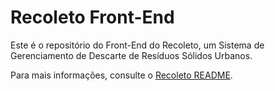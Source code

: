 # Recoleto Front-End
Este é o repositório do Front-End do Recoleto, um Sistema de Gerenciamento de Descarte de Resíduos Sólidos Urbanos.

Para mais informações, consulte o [Recoleto README](https://github.com/recoleto/.github/blob/main/profile/README.md).

